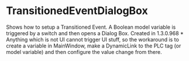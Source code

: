 # TransitionedEventDialogBox
Shows how to setup a Transitioned Event. A Boolean model variable is triggered by a switch and then opens a Dialog Box. Created in 1.3.0.968 * Anything which is not UI cannot trigger UI stuff, so the workaround is to create a variable in MainWindow, make a DynamicLink to the PLC tag (or model variable) and then configure the value change from there.
